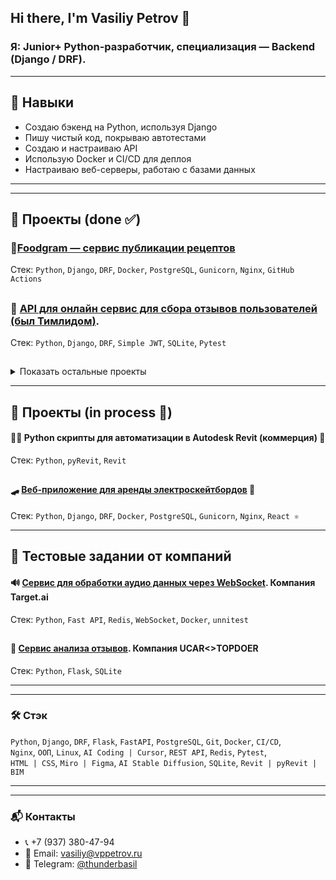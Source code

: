 ## Hi there, I'm Vasiliy Petrov 👋

### **Я:  Junior+ Python-разработчик,    специализация — Backend (Django / DRF).**  

---

## 🧰 Навыки

- Создаю бэкенд на Python, используя Django  
- Пишу чистый код, покрываю автотестами  
- Создаю и настраиваю API  
- Использую Docker и CI/CD для деплоя  
- Настраиваю веб-серверы, работаю с базами данных  

---
---

## 🚀 Проекты (done ✅)
### 🍳[Foodgram — сервис публикации рецептов](https://github.com/vasiliy-924/foodgram)
Стек: `Python`, `Django`, `DRF`, `Docker`, `PostgreSQL`, `Gunicorn`, `Nginx`, `GitHub Actions`

##

### 🗽 [API для онлайн сервис для сбора отзывов пользователей (был **Тимлидом**)](https://github.com/vasiliy-924/api-yamdb).
Стек: `Python`, `Django`, `DRF`, `Simple JWT`, `SQLite`, `Pytest`

##

<details>
<summary>Показать остальные проекты</summary>

- 🐈 [CI/CD Деплой сервиса для впечатлений от котиков](https://github.com/vasiliy-924/kittygram_final).
    Стек: `Python`, `Django`, `DRF`, `Docker`, `PostgreSQL`, `Gunicorn`, `Nginx`, `GitHub Actions`

- ✍️ [Блог-платформа с авторизацией и комментариями](https://github.com/vasiliy-924/django-sprint4).
    Стек: `Python`, `Django`, `DRF`, `Docker`, `PostgreSQL`, `Gunicorn`, `Nginx`, `GitHub Actions`

- 📡 [API для онлайн-сервиса](https://github.com/vasiliy-924/api-final-yatube).
    Стек: `Python`, `Django`, `SQLite`, `Bootstrap`

- 🤖 [Бот-ассистент в Телеграмме](https://github.com/vasiliy-924/homework-bot).
    Стек: `Python`, `Telegram Bot API`

- 🧠 [AI детектор фейковых отзывов](https://github.com/vasiliy-924/ai-fake-reviews-detector).
    Стек: `Python`, `Django`, `DRF`, `Docker`, `PostgreSQL`, `Celery`, `Redis`, `NLP / RuBERT`

- 🐍 [Игра «Изгиб Питона»](https://github.com/vasiliy-924/the_snake).
    Стек: `Python`
</details>

---

## 🧨 Проекты (in process 🔄)
#### 👷‍♂️ Python скрипты для автоматизации в Autodesk Revit (коммерция)  🔄
Стек: `Python`, `pyRevit`, `Revit`

##

#### 🛹 [Веб-приложение для аренды электроскейтбордов](https://github.com/vasiliy-924/SkateGo_web-project)  🔄
Стек: `Python`, `Django`, `DRF`, `Docker`, `PostgreSQL`, `Gunicorn`, `Nginx`, `React ⚛️`

---

## 🧬 Тестовые задании от компаний

#### 🔊 [Сервис для обработки аудио данных через WebSocket](https://github.com/vasiliy-924/test-case_target-ai). Компания Target.ai
Стек: `Python`, `Fast API`, `Redis`, `WebSocket`, `Docker`, `unnitest`

##

#### 📣 [Сервис анализа отзывов](). Компания UCAR<>TOPDOER
Стек: `Python`, `Flask`, `SQLite`

---
---

### 🛠️ Стэк

`Python`, `Django`, `DRF`, `Flask`, `FastAPI`, `PostgreSQL`, `Git`, `Docker`, `CI/CD`,  
`Nginx`, `ООП`, `Linux`, `AI Coding | Cursor`, `REST API`, `Redis`, `Pytest`,  
`HTML | CSS`, `Miro | Figma`, `AI Stable Diffusion`, `SQLite`, `Revit | pyRevit | BIM`

---
---

### 📬 Контакты

- 📞 +7 (937) 380-47-94  
- 📧 Email: vasiliy@vppetrov.ru  
- 💬 Telegram: [@thunderbasil](https://t.me/thunderbasil)  

